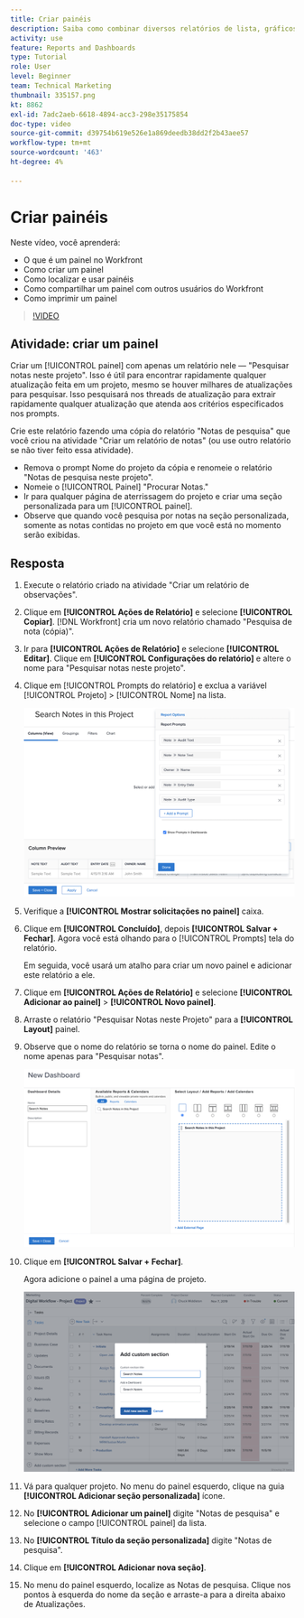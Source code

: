 ```yaml
---
title: Criar painéis
description: Saiba como combinar diversos relatórios de lista, gráficos, calendários e páginas externas da Web em um painel no Workfront.
activity: use
feature: Reports and Dashboards
type: Tutorial
role: User
level: Beginner
team: Technical Marketing
thumbnail: 335157.png
kt: 8862
exl-id: 7adc2aeb-6618-4894-acc3-298e35175854
doc-type: video
source-git-commit: d39754b619e526e1a869deedb38dd2f2b43aee57
workflow-type: tm+mt
source-wordcount: '463'
ht-degree: 4%

---
```


# Criar painéis

Neste vídeo, você aprenderá:

* O que é um painel no Workfront
* Como criar um painel
* Como localizar e usar painéis
* Como compartilhar um painel com outros usuários do Workfront
* Como imprimir um painel

>[!VIDEO](https://video.tv.adobe.com/v/335157/?quality=12)

## Atividade: criar um painel

Criar um [!UICONTROL painel] com apenas um relatório nele — &quot;Pesquisar notas neste projeto&quot;. Isso é útil para encontrar rapidamente qualquer atualização feita em um projeto, mesmo se houver milhares de atualizações para pesquisar. Isso pesquisará nos threads de atualização para extrair rapidamente qualquer atualização que atenda aos critérios especificados nos prompts.

Crie este relatório fazendo uma cópia do relatório &quot;Notas de pesquisa&quot; que você criou na atividade &quot;Criar um relatório de notas&quot; (ou use outro relatório se não tiver feito essa atividade).

* Remova o prompt Nome do projeto da cópia e renomeie o relatório &quot;Notas de pesquisa neste projeto&quot;.
* Nomeie o [!UICONTROL Painel] &quot;Procurar Notas.&quot;
* Ir para qualquer página de aterrissagem do projeto e criar uma seção personalizada para um [!UICONTROL painel].
* Observe que quando você pesquisa por notas na seção personalizada, somente as notas contidas no projeto em que você está no momento serão exibidas.

## Resposta

1. Execute o relatório criado na atividade &quot;Criar um relatório de observações&quot;.
1. Clique em **[!UICONTROL Ações de Relatório]** e selecione **[!UICONTROL Copiar]**. [!DNL Workfront] cria um novo relatório chamado &quot;Pesquisa de nota (cópia)&quot;.
1. Ir para **[!UICONTROL Ações de Relatório]** e selecione **[!UICONTROL Editar]**. Clique em **[!UICONTROL Configurações do relatório]** e altere o nome para &quot;Pesquisar notas neste projeto&quot;.
1. Clique em [!UICONTROL Prompts do relatório] e exclua a variável [!UICONTROL Projeto] > [!UICONTROL Nome] na lista.

   ![Uma imagem da tela para criar um novo painel](assets/edit-report-prompts.png)

1. Verifique a **[!UICONTROL Mostrar solicitações no painel]** caixa.
1. Clique em **[!UICONTROL Concluído]**, depois **[!UICONTROL Salvar + Fechar]**. Agora você está olhando para o [!UICONTROL Prompts] tela do relatório.

   Em seguida, você usará um atalho para criar um novo painel e adicionar este relatório a ele.

1. Clique em **[!UICONTROL Ações de Relatório]** e selecione **[!UICONTROL Adicionar ao painel]** > **[!UICONTROL Novo painel]**.
1. Arraste o relatório &quot;Pesquisar Notas neste Projeto&quot; para a **[!UICONTROL Layout]** painel.
1. Observe que o nome do relatório se torna o nome do painel. Edite o nome apenas para &quot;Pesquisar notas&quot;.

   ![Uma imagem da tela para criar um novo painel](assets/create-dashboard.png)

1. Clique em **[!UICONTROL Salvar + Fechar]**.

   Agora adicione o painel a uma página de projeto.

   ![Uma imagem da tela para criar um novo painel](assets/add-custom-section.png)

1. Vá para qualquer projeto. No menu do painel esquerdo, clique na guia **[!UICONTROL Adicionar seção personalizada]** ícone.
1. No **[!UICONTROL Adicionar um painel]** digite &quot;Notas de pesquisa&quot; e selecione o campo [!UICONTROL painel] da lista.
1. No **[!UICONTROL Título da seção personalizada]** digite &quot;Notas de pesquisa&quot;.
1. Clique em **[!UICONTROL Adicionar nova seção]**.
1. No menu do painel esquerdo, localize as Notas de pesquisa. Clique nos pontos à esquerda do nome da seção e arraste-a para a direita abaixo de Atualizações.
